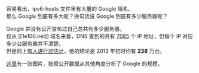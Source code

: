 容易看出，ipv6-hosts 文件里有大量的 Google 域名。  
那么 Google 到底有多大呢？换句话说 Google 到底有多少服务器呢？

Google 并没有公开宣布过自己总共有多少服务器。  
仅从 [[1e100.net]] 域名来看，DNS 查到的共有 [7085] 个 IP 地址，但每个 IP 对应多少台服务器并不清楚。  
但是网上[有人进行过估计]，他的结论是 2013 年初时约有 **238** 万台。  

[这里]有一张图片，按照公开数据从其他角度分析了 Google 的规模。


[7085]:           https://github.com/lennylxx/ipv6-hosts/blob/master/snippets/1e100.txt
[有人进行过估计]: https://plus.google.com/+JamesPearn/posts/VaQu9sNxJuY
[这里]:           http://www.bestcomputersciencedegrees.com/google/